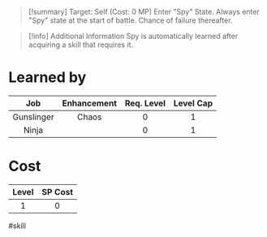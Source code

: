 >[!summary]
>Target: Self (Cost: 0 MP)
>Enter "Spy" State.
>Always  enter "Spy" state at the start of battle.
>Chance of failure thereafter.

>[!info] Additional Information
>Spy is automatically learned after acquiring a skill that requires it.
# Learned by
|    Job     | Enhancement | Req. Level | Level Cap |
|:----------:|:-----------:|:----------:|:---------:|
| Gunslinger |    Chaos    |     0      |     1     |
|   Ninja    |             |     0      |     1     | 
# Cost
| Level | SP Cost |
|:-----:|:-------:|
|   1   |    0    | 

#skill 